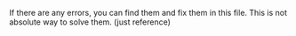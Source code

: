 If there are any errors, you can find them and fix them in this file.
This is not absolute way to solve them. (just reference)